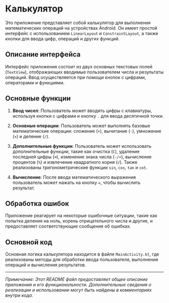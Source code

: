 # Калькулятор

Это приложение представляет собой калькулятор для выполнения математических операций на устройствах Android. Он имеет простой интерфейс с использованием `LinearLayout` и `ConstraintLayout`, а также кнопки для ввода цифр, операций и других функций.

## Описание интерфейса

Интерфейс приложения состоит из двух основных текстовых полей (`TextView`), отображающих вводимые пользователем числа и результаты операций. Ввод осуществляется при помощи кнопок с цифрами, операторами и функциями.

## Основные функции

1. **Ввод чисел**: Пользователь может вводить цифры с клавиатуры, используя кнопки с цифрами и кнопку `.` для ввода десятичной точки.

2. **Основные операции**: Пользователь может выполнять базовые математические операции: сложение (`+`), вычитание (`-`), умножение (`×`) и деление (`/`).

3. **Дополнительные функции**: Пользователь может использовать дополнительные функции, такие как очистка (`C`), удаление последней цифры (`⌫`), изменение знака числа (`-/+`), вычисление процентов (`%`) и извлечение квадратного корня (`√`). Также реализованы тригонометрические функции `sin`, `cos`, `tan` и `cot`.

4. **Вычисление**: После ввода математического выражения пользователь может нажать на кнопку `=`, чтобы вычислить результат.

## Обработка ошибок

Приложение реагирует на некоторые ошибочные ситуации, такие как попытка деления на ноль, корень отрицательного числа и другие, и предоставляет соответствующие сообщения об ошибках.

## Основной код

Основная логика калькулятора находится в файле `MainActivity.kt`, где реализованы методы для обработки ввода пользователя, выполнения операций и вычисления результатов.

---

*Примечание: Этот README файл предоставляет общее описание приложения и его функциональности. Дополнительные сведения о реализации и использовании могут быть найдены в комментариях внутри кода.*
